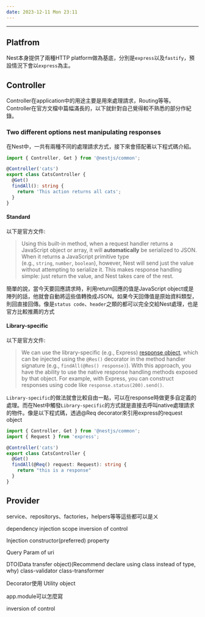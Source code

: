 ```yaml
---
date: 2023-12-11 Mon 23:11
---
```

---

## Platfrom
Nest本身提供了兩種HTTP platform做為基底，分別是`express`以及`fastify`，預設情況下會以`express`為主。

## Controller

Controller在application中的用途主要是用來處理請求，Routing等等。Controller在官方文檔中篇幅滿長的，以下就針對自己覺得較不熟悉的部分作紀錄。

### Two different options nest manipulating responses

在Nest中，一共有兩種不同的處理請求方式，接下來會搭配著以下程式碼介紹。
```typescript
import { Controller, Get } from '@nestjs/common';

@Controller('cats')
export class CatsController {
  @Get()
  findAll(): string {
    return 'This action returns all cats';
  }
}

```
#### Standard
以下是官方文件:
>Using this built-in method, when a request handler returns a JavaScript object or array, it will **automatically** be serialized to JSON. When it returns a JavaScript primitive type (e.g., `string`, `number`, `boolean`), however, Nest will send just the value without attempting to serialize it. This makes response handling simple: just return the value, and Nest takes care of the rest.

簡單的說，當今天要回應請求時，利用return回應的值是JavaScript object或是陣列的話，他就會自動將這些值轉換成JSON。如果今天回傳值是原始資料類型，則回直接回傳。像是`status code`、`header`之類的都可以完全交給Nest處理，也是官方比較推薦的方式
#### Library-specific
以下是官方文件:
>We can use the library-specific (e.g., Express) [response object](https://expressjs.com/en/api.html#res), which can be injected using the `@Res()` decorator in the method handler signature (e.g., `findAll(@Res() response)`). With this approach, you have the ability to use the native response handling methods exposed by that object. For example, with Express, you can construct responses using code like `response.status(200).send()`.

`Library-specific`的做法就會比較自由一點，可以在response時做更多自定義的處理。而在Nest中觸發`Library-specific`的方式就是直接去呼叫native處理請求的物件。像是以下程式碼，透過@Req decorator來引用express的request object
```ts
import { Controller, Get } from '@nestjs/common';
import { Request } from 'express';

@Controller('cats')
export class CatsController {
  @Get()
  findAll(@Req() request: Request): string {
    return "this is a response"
  }
}
```

## Provider

service、repositorys、factories，helpers等等這些都可以是ㄨ

dependency injection
scope
inversion of control

Injection
	constructor(preferred)
	property



Query Param of uri

DTO(Data transfer object)(Recommend declare using class instead of type, why)
	class-validator
	class-transformer


Decorator使用
Utility object

app.module可以怎麼寫

inversion of control 
